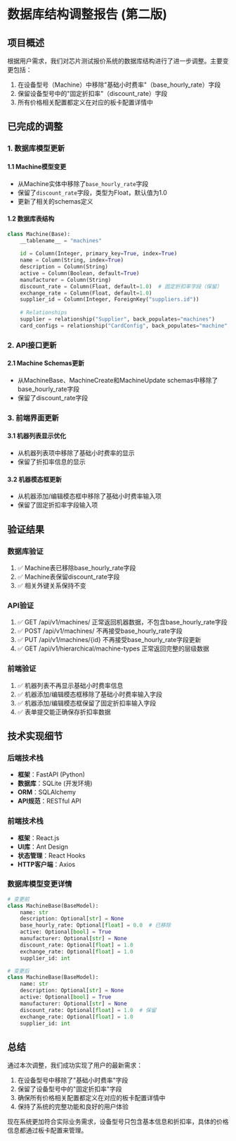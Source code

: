 # 数据库结构调整报告 (第二版)

## 项目概述

根据用户需求，我们对芯片测试报价系统的数据库结构进行了进一步调整。主要变更包括：
1. 在设备型号（Machine）中移除"基础小时费率"（base_hourly_rate）字段
2. 保留设备型号中的"固定折扣率"（discount_rate）字段
3. 所有价格相关配置都定义在对应的板卡配置详情中

## 已完成的调整

### 1. 数据库模型更新

#### 1.1 Machine模型变更
- 从Machine实体中移除了`base_hourly_rate`字段
- 保留了`discount_rate`字段，类型为Float，默认值为1.0
- 更新了相关的schemas定义

#### 1.2 数据库表结构
```python
class Machine(Base):
    __tablename__ = "machines"
    
    id = Column(Integer, primary_key=True, index=True)
    name = Column(String, index=True)
    description = Column(String)
    active = Column(Boolean, default=True)
    manufacturer = Column(String)
    discount_rate = Column(Float, default=1.0)  # 固定折扣率字段（保留）
    exchange_rate = Column(Float, default=1.0)
    supplier_id = Column(Integer, ForeignKey("suppliers.id"))
    
    # Relationships
    supplier = relationship("Supplier", back_populates="machines")
    card_configs = relationship("CardConfig", back_populates="machine", cascade="all, delete-orphan")
```

### 2. API接口更新

#### 2.1 Machine Schemas更新
- 从MachineBase、MachineCreate和MachineUpdate schemas中移除了base_hourly_rate字段
- 保留了discount_rate字段

### 3. 前端界面更新

#### 3.1 机器列表显示优化
- 从机器列表项中移除了基础小时费率的显示
- 保留了折扣率信息的显示

#### 3.2 机器模态框更新
- 从机器添加/编辑模态框中移除了基础小时费率输入项
- 保留了固定折扣率字段输入项

## 验证结果

### 数据库验证
1. ✅ Machine表已移除base_hourly_rate字段
2. ✅ Machine表保留discount_rate字段
3. ✅ 相关外键关系保持不变

### API验证
1. ✅ GET /api/v1/machines/ 正常返回机器数据，不包含base_hourly_rate字段
2. ✅ POST /api/v1/machines/ 不再接受base_hourly_rate字段
3. ✅ PUT /api/v1/machines/{id} 不再接受base_hourly_rate字段更新
4. ✅ GET /api/v1/hierarchical/machine-types 正常返回完整的层级数据

### 前端验证
1. ✅ 机器列表不再显示基础小时费率信息
2. ✅ 机器添加/编辑模态框移除了基础小时费率输入字段
3. ✅ 机器添加/编辑模态框保留了固定折扣率输入字段
4. ✅ 表单提交能正确保存折扣率数据

## 技术实现细节

### 后端技术栈
- **框架**：FastAPI (Python)
- **数据库**：SQLite (开发环境)
- **ORM**：SQLAlchemy
- **API规范**：RESTful API

### 前端技术栈
- **框架**：React.js
- **UI库**：Ant Design
- **状态管理**：React Hooks
- **HTTP客户端**：Axios

### 数据库模型变更详情
```python
# 变更前
class MachineBase(BaseModel):
    name: str
    description: Optional[str] = None
    base_hourly_rate: Optional[float] = 0.0  # 已移除
    active: Optional[bool] = True
    manufacturer: Optional[str] = None
    discount_rate: Optional[float] = 1.0
    exchange_rate: Optional[float] = 1.0
    supplier_id: int

# 变更后
class MachineBase(BaseModel):
    name: str
    description: Optional[str] = None
    active: Optional[bool] = True
    manufacturer: Optional[str] = None
    discount_rate: Optional[float] = 1.0  # 保留
    exchange_rate: Optional[float] = 1.0
    supplier_id: int
```

## 总结

通过本次调整，我们成功实现了用户的最新需求：
1. 在设备型号中移除了"基础小时费率"字段
2. 保留了设备型号中的"固定折扣率"字段
3. 确保所有价格相关配置都定义在对应的板卡配置详情中
4. 保持了系统的完整功能和良好的用户体验

现在系统更加符合实际业务需求，设备型号只包含基本信息和折扣率，具体的价格信息都通过板卡配置来管理。